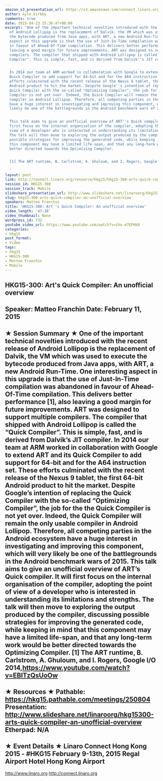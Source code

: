 ```yaml
---
amazon_s3_presentation_url: https://s3.amazonaws.com/connect.linaro.org/hkg15/Videos/02-11-Wednesday/HKG15-300.pdf
author: kyle.kirkby
comments: true
date: 2015-04-23 15:36:47+00:00
excerpt: 'One of the important technical novelties introduced with the recent release
  of Android Lollipop is the replacement of Dalvik, the VM which was used to execute
  the bytecode produced from Java apps, with ART, a new Android Run-Time. One interesting
  aspect in this upgrade is that the use of Just-In-Time compilation was abandoned
  in favour of Ahead-Of-Time compilation. This delivers better performance [1], also
  leaving a good margin for future improvements. ART was designed to support multiple
  compilers. The compiler that shipped with Android Lollipop is called the "Quick
  Compiler". This is simple, fast, and is derived from Dalvik''s JIT compiler.


  In 2014 our team at ARM worked in collaboration with Google to extend ART and its
  Quick Compiler to add support for 64-bit and for the A64 instruction set. These
  efforts culminated with the recent release of the Nexus 9 tablet, the first 64-bit
  Android product to hit the market. Despite Google''s intention of replacing the
  Quick Compiler with the so-called "Optimizing Compiler", the job for the the Quick
  Compiler is not yet over. Indeed, the Quick Compiler will remain the only usable
  compiler in Android Lollipop. Therefore, all competing parties in the Android ecosystem
  have a huge interest in investigating and improving this component, which will very
  likely be one of the battlegrounds in the Android benchmark wars of 2015.


  This talk aims to give an unofficial overview of ART''s Quick compiler. It will
  first focus on the internal organisation of the compiler, adopting the point of
  view of a developer who is interested in understanding its limitations and strengths.
  The talk will then move to exploring the output produced by the compiler, discussing
  possible strategies for improving the generated code, while keeping in mind that
  this component may have a limited life-span, and that any long-term work would be
  better directed towards the Optimizing Compiler.


  [1] The ART runtime, B. Carlstrom, A. Ghuloum, and I. Rogers, Google I/O 2014, https://www.youtube.com/watch?v=EBlTzQsUoOw

  '
layout: post
link: http://connect.linaro.org/resource/hkg15/hkg15-300-arts-quick-compiler-an-unofficial-overview/
session_id: HKG15-300
session_track: Mobile
slideshare_presentation_url: http://www.slideshare.net/linaroorg/hkg15300-arts-quick-compiler-an-unofficial-overview
slug: hkg15-300-arts-quick-compiler-an-unofficial-overview
speakers: Matteo Franchin
title: 'HKG15-300: Art''s Quick Compiler: An unofficial overview'
video_length: '47:38'
video_thumbnail: None
wordpress_id: 732
youtube_video_url: https://www.youtube.com/watch?v=iho-e7EPHk0
categories:
- hkg15
post_format:
- Video
tags:
- hkg15
- HKG15-300
- Matteo Franchin
- Mobile
---
```


HKG15-300: Art's Quick Compiler: An unofficial overview 
--------------------------------------------------- 
Speaker: Matteo Franchin 
Date: February 11, 2015 
--------------------------------------------------- 
★ Session Summary ★ 
One of the important technical novelties introduced with the recent release of Android Lollipop is the replacement of Dalvik, the VM which was used to execute the bytecode produced from Java apps, with ART, a new Android Run-Time. One interesting aspect in this upgrade is that the use of Just-In-Time compilation was abandoned in favour of Ahead-Of-Time compilation. This delivers better performance [1], also leaving a good margin for future improvements. ART was designed to support multiple compilers. The compiler that shipped with Android Lollipop is called the “Quick Compiler”. This is simple, fast, and is derived from Dalvik’s JIT compiler. In 2014 our team at ARM worked in collaboration with Google to extend ART and its Quick Compiler to add support for 64-bit and for the A64 instruction set. These efforts culminated with the recent release of the Nexus 9 tablet, the first 64-bit Android product to hit the market. Despite Google’s intention of replacing the Quick Compiler with the so-called “Optimizing Compiler”, the job for the the Quick Compiler is not yet over. Indeed, the Quick Compiler will remain the only usable compiler in Android Lollipop. Therefore, all competing parties in the Android ecosystem have a huge interest in investigating and improving this component, which will very likely be one of the battlegrounds in the Android benchmark wars of 2015. This talk aims to give an unofficial overview of ART’s Quick compiler. It will first focus on the internal organisation of the compiler, adopting the point of view of a developer who is interested in understanding its limitations and strengths. The talk will then move to exploring the output produced by the compiler, discussing possible strategies for improving the generated code, while keeping in mind that this component may have a limited life-span, and that any long-term work would be better directed towards the Optimizing Compiler. [1] The ART runtime, B. Carlstrom, A. Ghuloum, and I. Rogers, Google I/O 2014,https://www.youtube.com/watch?v=EBlTzQsUoOw 
-------------------------------------------------- 
★ Resources ★ 
Pathable: https://hkg15.pathable.com/meetings/250804 
Presentation: http://www.slideshare.net/linaroorg/hkg15300-arts-quick-compiler-an-unofficial-overview
Etherpad: N/A 
--------------------------------------------------- 
★ Event Details ★ 
Linaro Connect Hong Kong 2015 - #HKG15 
February 9-13th, 2015 
Regal Airport Hotel Hong Kong Airport 
--------------------------------------------------- 
http://www.linaro.org 
http://connect.linaro.org
